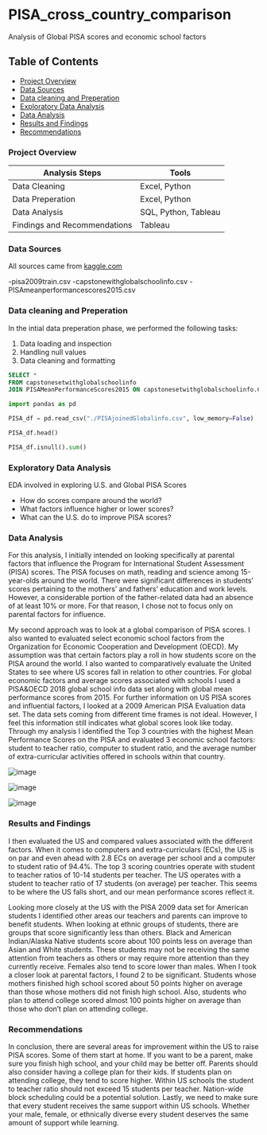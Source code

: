 # PISA_cross_country_comparison
Analysis of Global PISA scores and economic school factors

## Table of Contents

- [Project Overview](#project-overview)
- [Data Sources](#data-sources)
- [Data cleaning and Preperation](#data-cleaning-and-preperation)
- [Exploratory Data Analysis](#exploratory-data-analysis)
- [Data Analysis](#data-analysis)
- [Results and Findings](#results-and-findings)
- [Recommendations](#recommendations)


### Project Overview

|Analysis Steps|Tools|
|--------------|-----|
|Data Cleaning|Excel, Python|
|Data Preperation|Excel, Python|
|Data Analysis|SQL, Python, Tableau|
|Findings and Recommendations|Tableau|


### Data Sources

All sources came from [kaggle.com](https://www.kaggle.com)

-pisa2009train.csv
-capstonewithglobalschoolinfo.csv
-PISAmeanperformancescores2015.csv

### Data cleaning and Preperation

In the intial data preperation phase, we performed the following tasks:
1. Data loading and inspection
2. Handling null values
3. Data cleaning and formatting

```sql
SELECT *
FROM capstonesetwithglobalschoolinfo
JOIN PISAMeanPerformanceScores2015 ON capstonesetwithglobalschoolinfo.CNT = PISAMeanPerformanceScores2015.Country_Code
```

```python
import pandas as pd

PISA_df = pd.read_csv("./PISAjoinedGlobalinfo.csv", low_memory=False)

PISA_df.head()

PISA_df.isnull().sum()
```

### Exploratory Data Analysis

EDA involved in exploring U.S. and Global PISA Scores

- How do scores compare around the world?
- What factors influence higher or lower scores?
- What can the U.S. do to improve PISA scores?

### Data Analysis

For this analysis, I initially intended on looking specifically at parental factors that influence the Program for International Student Assessment (PISA) scores. The PISA focuses on math, reading and science among 15-year-olds around the world. There were significant differences in students’ scores pertaining to the mothers’ and fathers’ education and work levels. However, a considerable portion of the father-related data had an absence of at least 10% or more. For that reason, I chose not to focus only on parental factors for influence. 

My second approach was to look at a global comparison of PISA scores. I also wanted to evaluated select economic school factors from the Organization for Economic Cooperation and Development (OECD). My assumption was that certain factors play a roll in how students score on the PISA around the world. I also wanted to comparatively evaluate the United States to see where US scores fall in relation to other countries. 
For global economic factors and average scores associated with schools I used a PISA&OECD 2018 global school info data set along with global mean performance scores from 2015. For further information on US PISA scores and influential factors, I looked at a 2009 American PISA Evaluation data set. The data sets coming from different time frames is not ideal. However, I feel this information still indicates what global scores look like today. 
Through my analysis I identified the Top 3 countries with the highest Mean Performance Scores on the PISA and evaluated 3 economic school factors: student to teacher ratio, computer to student ratio, and the average number of extra-curricular activities offered in schools within that country.

![image](https://github.com/lilligubran/PISA_cross_country_comparison/assets/155771979/5bb552cf-d3e4-45a2-a613-3296783bd5c8)

![image](https://github.com/lilligubran/PISA_cross_country_comparison/assets/155771979/5079312b-2811-4947-9558-4cc12f64986a)

![image](https://github.com/lilligubran/PISA_cross_country_comparison/assets/155771979/af80586a-1f46-4284-9e22-648f36f7c604)


### Results and Findings

I then evaluated the US and compared values associated with the different factors. When it comes to computers and extra-curriculars (ECs), the US is on par and even ahead with 2.8 ECs on average per school and a computer to student ratio of 94.4%. The top 3 scoring countries operate with student to teacher ratios of 10-14 students per teacher.  The US operates with a student to teacher ratio of 17 students (on average) per teacher. This seems to be where the US falls short, and our mean performance scores reflect it. 

Looking more closely at the US with the PISA 2009 data set for American students I identified other areas our teachers and parents can improve to benefit students. When looking at ethnic groups of students, there are groups that score significantly less than others. Black and American Indian/Alaska Native students score about 100 points less on average than Asian and White students. These students may not be receiving the same attention from teachers as others or may require more attention than they currently receive. Females also tend to score lower than males. When I took a closer look at parental factors, I found 2 to be significant. Students whose mothers finished high school scored about 50 points higher on average than those whose mothers did not finish high school. Also, students who plan to attend college scored almost 100 points higher on average than those who don’t plan on attending college. 

### Recommendations

In conclusion, there are several areas for improvement within the US to raise PISA scores. Some of them start at home. If you want to be a parent, make sure you finish high school, and your child may be better off. Parents should also consider having a college plan for their kids. If students plan on attending college, they tend to score higher. Within US schools the student to teacher ratio should not exceed 15 students per teacher. Nation-wide block scheduling could be a potential solution. Lastly, we need to make sure that every student receives the same support within US schools. Whether your male, female, or ethnically diverse every student deserves the same amount of support while learning. 



